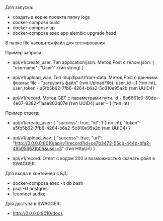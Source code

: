 Для запуска:
 - создать в корне проекта папку logs
 - docker-compose build
 - docker-compose up 
 - docker-compose exec app alembic upgrade head

В папке file находится файл для тестирования

Пример запроса:
 - api/v1/create_user. Тип application/json. Метод Post с телом json: 
{
  "username": "User1" (тип string)
}

 - api/v1/upload_wav. Тип mupltipart/from-data. Метод Post с данными формы: 
file - "загрузить файл"  (тип UploadFile),
user_id - 1              (тип int),
user_token - a5fb5b62-7fb6-4264-b6a2-5c810e95a2b   (тип UUID4)

 - api/v1/record. Метод GET с параметрами пути.
id - 8e6661c0-80de-4e67-8382-f1aae802d07e   (тип UUID4)
user - 1              (тип int)

Пример ответа:
 - api/v1/create_user:
{
  "success": true,
  "id": 1 (тип int),
  "token": a5fb5b62-7fb6-4264-b6a2-5c810e95a2b (тип UUID4)
}

 - api/v1/upload_wav:
{
  "success": true,
  "url": "http://0.0.0.0:8010/api/v1/record?id=ce7b3472-55cb-444d-bfa2-49b056671b05&user=3" (тип HttpUrl)
}

 - api/v1/record:
Ответ с кодом 200 и возможностью скачать файл в SWAGGER.

Для входа в контейнер с БД:
 - docker-compose exec -it db bash
 - psql -U postgres
 - \connect audio;

Для доступа в SWAGGER:
 - http://0.0.0.0:8010/docs
